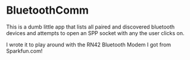 BluetoothComm
=============
This is a dumb little app that lists all paired and discovered bluetooth devices and attempts to open an SPP socket with any the user clicks on.

I wrote it to play around with the RN42 Bluetooth Modem I got from Sparkfun.com! 
